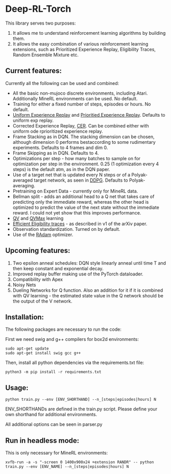 # Deep-RL-Torch
This library serves two purposes:
1. It allows me to understand reinforcement learning algorithms by building them.
2. It allows the easy combination of various reinforcement learning extensions, such as Prioritized Experience Replay, Eligibility Traces, Random Ensemble Mixture etc.

## Current features:

Currently all the following can be used and combined:

* All the basic non-mujoco discrete environments, including Atari. Additionally MineRL environments can be used. No default.
* Training for either a fixed number of steps, episodes or hours. No default.
* [Uniform Experience Replay](http://www.incompleteideas.net/lin-92.pdf) and [Prioritied Experience Replay](https://arxiv.org/abs/1511.05952). Defaults to uniform exp replay.
* Corrected Experience Replay, [CER](https://arxiv.org/abs/1712.01275). Can be combined either with uniform ode rprioritized experience replay.
* Frame Stacking as in DQN. The stacking dimension can be chosen, although dimension 0 performs bestaccording to some rudimentary experiments. Defaults to 4 frames and dim 0.
* Frame Skipping as in DQN. Defaults to 4.
* Optimizations per step - how many batches to sample on for optimization per step in the environment. 0.25 (1 optimization every 4 steps) is the default atm, as in the DQN paper.
* Use of a target net that is updated every N steps or of a Polyak-averaged target network, as seen in [DDPG](https://arxiv.org/abs/1509.02971). Defaults to Polyak-averaging.
* Pretraining on Expert Data - currently only for MineRL data.
* Bellman split - adds an additional head to a Q net that takes care of predicting only the immediate reward, whereas the other head is optimized to predict the value of the next state without the immediate reward. I could not yet show that this improves performance.
* [QV](https://www.researchgate.net/publication/224446250_The_QV_family_compared_to_other_reinforcement_learning_algorithms) and [QVMax](https://arxiv.org/abs/1909.01779v1) learning
* [Efficient Eligibility traces](https://arxiv.org/abs/1810.09967) - as described in v1 of the arXiv paper.
* Observation standardization. Turned on by default.
* Use of the [RAdam](https://arxiv.org/abs/1908.03265) optimizer.

## Upcoming features:

1. Two epsilon anneal schedules: DQN style linearly anneal until time T and then keep constant and exponential decay.
2. Improved replay buffer making use of the PyTorch dataloader.
3. Compatibility with Apex
4. Noisy Nets
5. Dueling Networks for Q function. Also an addition for it if it is combined with QV learning - the estimated state value in the Q network should be the output of the V network.

## Installation:
The following packages are necessary to run the code:

First we need swig and g++ compilers for box2d environments:
```
sudo apt-get update
sudo apt-get install swig gcc g++
```

Then, install all python dependencies via the requirements.txt file:
```
python3 -m pip install -r requirements.txt
```

## Usage:

```
python train.py --env [ENV_SHORTHAND] --n_[steps|episodes|hours] N
```
ENV_SHORTHANDs are defined in the train.py script. Please define your own shorthand for additional environments.

All additional options can be seen in parser.py

## Run in headless mode:
This is only necessary for MineRL environments:

```
xvfb-run -a -s "-screen 0 1400x900x24 +extension RANDR" -- python train.py --env [ENV_NAME] --n_[steps|episodes|hours] N
```
